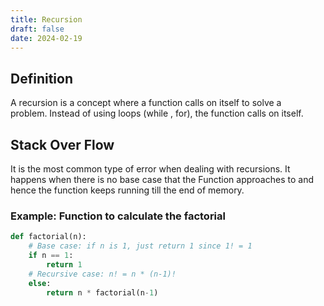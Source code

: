 ```yaml
---
title: Recursion
draft: false
date: 2024-02-19
---
```


   
## Definition
A recursion is a concept where a function calls on itself to solve a problem. Instead of using loops (while , for), the function calls on itself. 

## Stack Over Flow
It is the most common type of error when dealing with recursions. It happens when there is no base case that the Function approaches to and hence the function keeps running till the end of memory. 
### **Example:** Function to calculate the factorial
```python
def factorial(n):
    # Base case: if n is 1, just return 1 since 1! = 1
    if n == 1:
        return 1
    # Recursive case: n! = n * (n-1)!
    else:
        return n * factorial(n-1)
```





